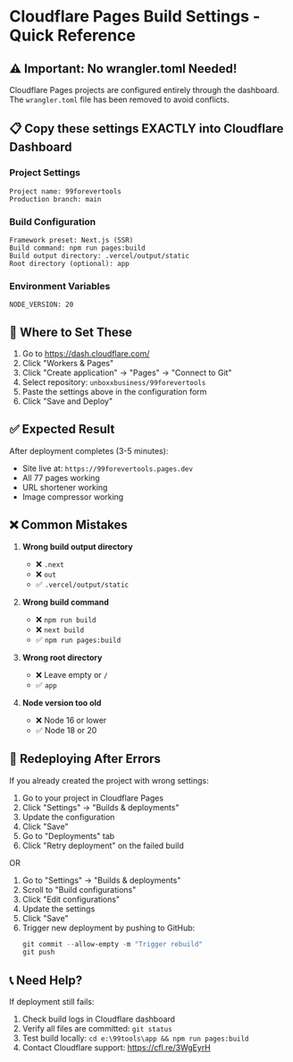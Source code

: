 # Cloudflare Pages Build Settings - Quick Reference

## ⚠️ Important: No wrangler.toml Needed!
Cloudflare Pages projects are configured entirely through the dashboard.
The `wrangler.toml` file has been removed to avoid conflicts.

## 📋 Copy these settings EXACTLY into Cloudflare Dashboard

### Project Settings
```
Project name: 99forevertools
Production branch: main
```

### Build Configuration
```
Framework preset: Next.js (SSR)
Build command: npm run pages:build
Build output directory: .vercel/output/static
Root directory (optional): app
```

### Environment Variables
```
NODE_VERSION: 20
```

## 🚀 Where to Set These

1. Go to https://dash.cloudflare.com/
2. Click "Workers & Pages"
3. Click "Create application" → "Pages" → "Connect to Git"
4. Select repository: `unboxxbusiness/99forevertools`
5. Paste the settings above in the configuration form
6. Click "Save and Deploy"

## ✅ Expected Result

After deployment completes (3-5 minutes):
- Site live at: `https://99forevertools.pages.dev`
- All 77 pages working
- URL shortener working
- Image compressor working

## ❌ Common Mistakes

1. **Wrong build output directory**
   - ❌ `.next`
   - ❌ `out`
   - ✅ `.vercel/output/static`

2. **Wrong build command**
   - ❌ `npm run build`
   - ❌ `next build`
   - ✅ `npm run pages:build`

3. **Wrong root directory**
   - ❌ Leave empty or `/`
   - ✅ `app`

4. **Node version too old**
   - ❌ Node 16 or lower
   - ✅ Node 18 or 20

## 🔄 Redeploying After Errors

If you already created the project with wrong settings:

1. Go to your project in Cloudflare Pages
2. Click "Settings" → "Builds & deployments"
3. Update the configuration
4. Click "Save"
5. Go to "Deployments" tab
6. Click "Retry deployment" on the failed build

OR

1. Go to "Settings" → "Builds & deployments"
2. Scroll to "Build configurations"
3. Click "Edit configurations"
4. Update the settings
5. Click "Save"
6. Trigger new deployment by pushing to GitHub:
   ```powershell
   git commit --allow-empty -m "Trigger rebuild"
   git push
   ```

## 📞 Need Help?

If deployment still fails:
1. Check build logs in Cloudflare dashboard
2. Verify all files are committed: `git status`
3. Test build locally: `cd e:\99tools\app && npm run pages:build`
4. Contact Cloudflare support: https://cfl.re/3WgEyrH
